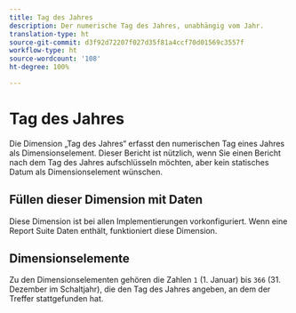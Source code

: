 ```yaml
---
title: Tag des Jahres
description: Der numerische Tag des Jahres, unabhängig vom Jahr.
translation-type: ht
source-git-commit: d3f92d72207f027d35f81a4ccf70d01569c3557f
workflow-type: ht
source-wordcount: '108'
ht-degree: 100%

---
```



# Tag des Jahres

Die Dimension „Tag des Jahres“ erfasst den numerischen Tag eines Jahres als Dimensionselement. Dieser Bericht ist nützlich, wenn Sie einen Bericht nach dem Tag des Jahres aufschlüsseln möchten, aber kein statisches Datum als Dimensionselement wünschen.

## Füllen dieser Dimension mit Daten

Diese Dimension ist bei allen Implementierungen vorkonfiguriert. Wenn eine Report Suite Daten enthält, funktioniert diese Dimension.

## Dimensionselemente

Zu den Dimensionselementen gehören die Zahlen `1` (1. Januar) bis `366` (31. Dezember im Schaltjahr), die den Tag des Jahres angeben, an dem der Treffer stattgefunden hat.
